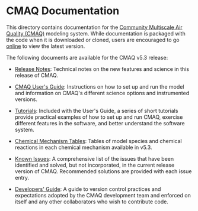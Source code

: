 CMAQ Documentation
==================

This directory contains documentation for the [Community Multiscale Air Quality (CMAQ)](http://www.epa.gov/cmaq) modeling system.
While documentation is packaged with the code when it is downloaded or cloned, users are encouraged to go [online](https://github.com/USEPA/CMAQ/tree/master/DOCS) to view the latest version.

The following documents are available for the CMAQ v5.3 release:

- [Release Notes](Release_Notes/README.md): Technical notes on the new features and science in this release of CMAQ.  

- [CMAQ User's Guide](Users_Guide/README.md): Instructions on how to set up and run the model and information on CMAQ's different science options and instrumented versions.

- [Tutorials](Users_Guide/Tutorials/README.md): Included with the User's Guide, a series of short tutorials provide practical examples of how to set up and run CMAQ, exercise different features in the software, and better understand the software system.

- [Chemical Mechanism Tables](../CCTM/src/MECHS/README.md): Tables of model species and chemical reactions in each chemical mechanism available in v5.3.

- [Known Issues](Known_Issues/README.md): A comprehensive list of the issues that have been identified and solved, but not incorporated, in the current release version of CMAQ. Recommended solutions are provided with each issue entry.

- [Developers' Guide](Developers_Guide/CMAQ_Dev_Guide.md): A guide to version control practices and expectations adopted by the CMAQ development team and enforced on itself and any other collaborators who wish to contribute code.



